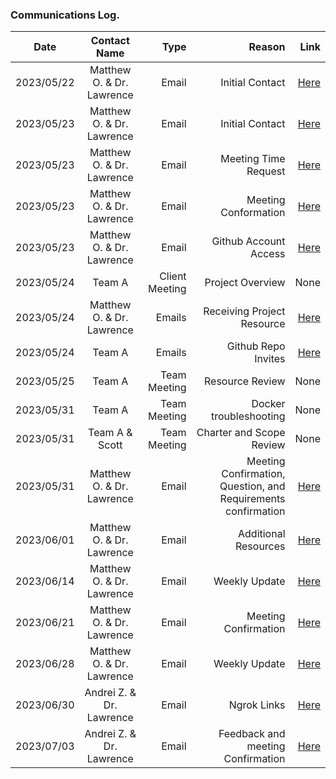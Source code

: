 ### Communications Log. 

| Date          | Contact Name  | Type  | Reason               | Link |
| ------------- |:-------------:| -----:| --------------------:| ----:|
| 2023/05/22    | Matthew O. & Dr. Lawrence   | Email | Initial Contact | [Here](../communication/emails/inital_contact/Capstone_Project_Meeting_Request-Team_A-1.pdf) |
| 2023/05/23    | Matthew O. & Dr. Lawrence   | Email | Initial Contact | [Here](../communication/emails/inital_contact/Capstone_Project_Meeting_Request-Team_A-2.pdf) |
| 2023/05/23    | Matthew O. & Dr. Lawrence   | Email | Meeting Time Request | [Here](../communication/emails/inital_contact/Capstone_Project_Meeting_Request-Team_A-3.pdf) |
| 2023/05/23    | Matthew O. & Dr. Lawrence   | Email | Meeting Conformation | [Here](../communication/emails/inital_contact/Capstone_Project_Meeting_Request-Team_A-4.pdf) |
| 2023/05/23    | Matthew O. & Dr. Lawrence   | Email | Github Account Access | [Here](../communication/emails/Github_Accounts.pdf) |
| 2023/05/24    | Team A    | Client Meeting | Project Overview | None |
| 2023/05/24    | Matthew O. & Dr. Lawrence   | Emails|  Receiving Project Resource | [Here](../communication/emails/COSC_499_Project-PrairieLearn.pdf) |
| 2023/05/24    | Team A    | Emails| Github Repo Invites | [Here](../communication/emails/github_resources_invite) |
| 2023/05/25    | Team A    | Team Meeting | Resource Review | None|
| 2023/05/31    | Team A    | Team Meeting | Docker troubleshooting | None |
| 2023/05/31    | Team A & Scott   | Team Meeting | Charter and Scope Review | None |
| 2023/05/31    | Matthew O. & Dr. Lawrence   | Email | Meeting Confirmation, Question, and  Requirements confirmation | [Here](../communication/emails/Friday-12_00-Noon-Meeting-Confirmation.pdf) |
| 2023/06/01    | Matthew O. & Dr. Lawrence   | Email | Additional Resources | [Here](../communication/emails/Resources-for-499-Project.pdf) |
| 2023/06/14    | Matthew O. & Dr. Lawrence   | Email | Weekly Update | [Here](../communication/emails/Week-5-update.pdf)
| 2023/06/21    | Matthew O. & Dr. Lawrence   | Email | Meeting Confirmation | [Here](../communication/emails/Meeting-Wednesday-at-12_00.pdf)
| 2023/06/28    | Matthew O. & Dr. Lawrence   | Email | Weekly Update | [Here](../communication/emails/Week-7-update.pdf)
| 2023/06/30    | Andrei Z. & Dr. Lawrence    | Email | Ngrok Links| [Here](../communication/emails/COSC-944-PrairieLearn-Team-A.pdf)
| 2023/07/03    | Andrei Z. & Dr. Lawrence    | Email | Feedback and meeting Confirmation| [Here](../communication/emails/Feedback-Meeting-Confirmation.pdf)